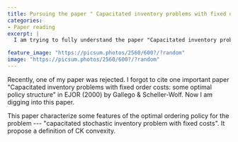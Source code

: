 ```yaml
---
title: Pursuing the paper " Capacitated inventory problems with fixed order costs: some optimal policy structure"
categories:
- Paper reading
excerpt: |
  I am trying to fully understand the paper "Capacitated inventory problems with fixed order costs: some optimal policy structure"

feature_image: "https://picsum.photos/2560/600?/?random"
image: "https://picsum.photos/2560/600?/?random"
---
```


Recently, one of my paper was rejected. I forgot to cite one important paper "Capacitated inventory problems with fixed order costs: some optimal policy structure" in EJOR (2000) by Gallego & Scheller-Wolf. Now I am digging into this paper. 



This paper characterize some features of the optimal ordering policy for the problem --- "capacitated stochastic inventory problem with fixed costs".  It propose a definition  of CK convexity. 











